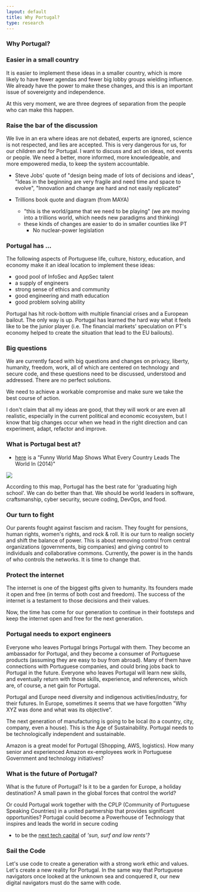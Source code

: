 ```yaml
---
layout: default
title: Why Portugal?
type: research
---
```

### Why Portugal?

### Easier in a small country

It is easier to implement these ideas in a smaller country, which is more likely to have fewer agendas and fewer big lobby groups wielding influence. We already have the power to make these changes, and this is an important issue of sovereignty and independence.

At this very moment, we are three degrees of separation from the people who can make this happen.

### Raise the bar of the discussion
  
We live in an era where ideas are not debated, experts are ignored, science is not respected, and lies are accepted. This is very dangerous for us, for our children and for Portugal. I want to discuss and act on ideas, not events or people. 
We need a better, more informed, more knowledgeable, and more empowered media, to keep the system accountable.
  

* Steve Jobs' quote of "design being made of lots of decisions and ideas", "Ideas in the beginning are very fragile and need time and space to evolve", "Innovation and change are hard and not easily replicated"

* Trillions book quote and diagram  (from MAYA)
  * "this is the world/game that we need to be playing" (we are moving into a trillions world, which needs new paradigms and thinking)
  * these kinds of changes are easier to do in smaller counties like PT
    * No nuclear-power legislation

### Portugal has ...

The following aspects of Portuguese life, culture, history, education, and economy make it an ideal location to implement these ideas: 

  * good pool of InfoSec and AppSec talent
  * a supply of engineers
  * strong sense of ethics and community
  * good engineering and math education
  * good problem solving ability 

Portugal has hit rock-bottom with multiple financial crises and a European bailout. The only way is up. Portugal has learned the hard way what it feels like to be the junior player (i.e. The financial markets' speculation on PT's economy helped to create the situation that lead to the EU bailouts). 

### Big questions

We are currently faced with big questions and changes on privacy, liberty, humanity, freedom, work, all of which are centered on technology and secure code, and these questions need to be discussed, understood and addressed. There are no perfect solutions.

We need to achieve a workable compromise and make sure we take the best course of action. 

I don't claim that all my ideas are good, that they will work or are even all realistic, especially in the current political and economic ecosystem, but I know that big changes occur when we head in the right direction and can experiment, adapt, refactor and improve. 

### What is Portugal best at?
* [here](http://www.businessinsider.com/what-countries-are-best-at-2014-1?IR=T) is a "Funny World Map Shows What Every Country Leads The World In (2014)"

![](http://static5.businessinsider.com/image/52cfe22169beddbe3c6aed5a-1200-600/map-119.jpg)

According to this map, Portugal has the best rate for 'graduating high school'. We can do better than that. We should be world leaders in software, craftsmanship, cyber security, secure coding, DevOps, and food.

### Our turn to fight

Our parents fought against fascism and racism. They fought for pensions, human rights, women's rights, and rock & roll. It is our turn to realign society and shift the balance of power. This is about removing control from central organizations (governments, big companies) and giving control to individuals and collaborative commons. 
Currently, the power is in the hands of who controls the networks. It is time to change that.

### Protect the internet

The internet is one of the biggest gifts given to humanity. Its founders made it open and free (in terms of both cost and freedom).  The success of the internet is a testament to those decisions and their values.

Now, the time has come for our generation to continue in their footsteps and keep the internet open and free for the next generation.

### Portugal needs to export engineers

Everyone who leaves Portugal brings Portugal with them. They become an ambassador for Portugal, and they become a consumer of Portuguese products (assuming they are easy to buy from abroad). Many of them have connections with Portuguese companies, and could bring jobs back to Portugal in the future.  Everyone who leaves Portugal will learn new skills, and eventually return with those skills, experience, and references, which are, of course, a net gain for Portugal.  

Portugal and Europe need diversity and indigenous activities/industry, for their futures. 
In Europe, sometimes it seems that we have forgotten "Why XYZ was done and what was its objective".

The next generation of manufacturing is going to be local (to a country, city, company, even a house). This is the Age of Sustainability.  Portugal needs to be technologically independent and sustainable. 
 
Amazon is a great model for Portugal (Shopping, AWS, logistics). How many senior and experienced Amazon ex-employees work in Portuguese Government and technology initiatives?

### What is the future of Portugal?

What is the future of Portugal? Is it to be a garden for Europe, a holiday destination? A small pawn in the global forces that control the world?

Or could Portugal work together with the CPLP (Community of Portuguese Speaking Countries) in a united partnership that provides significant opportunities? Portugal could become a Powerhouse of Technology that inspires and leads the world in secure coding
  
* to be the [next tech capital](https://www.theguardian.com/world/2016/oct/29/lisbon-web-summit-sun-surf-cheap-rents-tech-capital) of _'sun, surf and low rents'?_
 

### Sail the Code

Let's use code to create a generation with a strong work ethic and values. Let's create a new reality for Portugal.
In the same way that Portuguese navigators once looked at the unknown sea and conquered it, our new digital navigators must do the same with code. 

